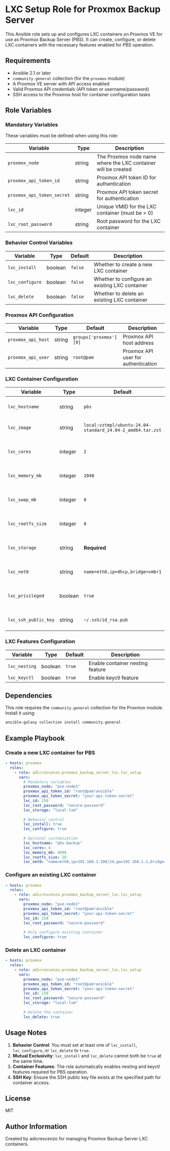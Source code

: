 LXC Setup Role for Proxmox Backup Server
=========================================

This Ansible role sets up and configures LXC containers on Proxmox VE for use as Proxmox Backup Server (PBS). It can create, configure, or delete LXC containers with the necessary features enabled for PBS operation.

Requirements
------------

- Ansible 2.1 or later
- `community.general` collection (for the `proxmox` module)
- A Proxmox VE server with API access enabled
- Valid Proxmox API credentials (API token or username/password)
- SSH access to the Proxmox host for container configuration tasks

Role Variables
--------------

### Mandatory Variables

These variables must be defined when using this role:

| Variable | Type | Description |
|----------|------|-------------|
| `proxmox_node` | string | The Proxmox node name where the LXC container will be created |
| `proxmox_api_token_id` | string | Proxmox API token ID for authentication |
| `proxmox_api_token_secret` | string | Proxmox API token secret for authentication |
| `lxc_id` | integer | Unique VMID for the LXC container (must be > 0) |
| `lxc_root_password` | string | Root password for the LXC container |

### Behavior Control Variables

| Variable | Type | Default | Description |
|----------|------|---------|-------------|
| `lxc_install` | boolean | `false` | Whether to create a new LXC container |
| `lxc_configure` | boolean | `false` | Whether to configure an existing LXC container |
| `lxc_delete` | boolean | `false` | Whether to delete an existing LXC container |

### Proxmox API Configuration

| Variable | Type | Default | Description |
|----------|------|---------|-------------|
| `proxmox_api_host` | string | `groups['proxmox'][0]` | Proxmox API host address |
| `proxmox_api_user` | string | `root@pam` | Proxmox API user for authentication |

### LXC Container Configuration

| Variable | Type | Default | Description |
|----------|------|---------|-------------|
| `lxc_hostname` | string | `pbs` | Hostname for the LXC container |
| `lxc_image` | string | `local:vztmpl/ubuntu-24.04-standard_24.04-2_amd64.tar.zst` | OS template for the container |
| `lxc_cores` | integer | `2` | Number of CPU cores allocated to the container |
| `lxc_memory_mb` | integer | `2048` | Memory allocation in MB |
| `lxc_swap_mb` | integer | `0` | Swap memory allocation in MB |
| `lxc_rootfs_size` | integer | `8` | Root filesystem size in GB |
| `lxc_storage` | string | **Required** | Proxmox storage backend for the container |
| `lxc_net0` | string | `name=eth0,ip=dhcp,bridge=vmbr1` | Network interface configuration |
| `lxc_privileged` | boolean | `true` | Whether to create a privileged container |
| `lxc_ssh_public_key` | string | `~/.ssh/id_rsa.pub` | Path to SSH public key file |

### LXC Features Configuration

| Variable | Type | Default | Description |
|----------|------|---------|-------------|
| `lxc_nesting` | boolean | `true` | Enable container nesting feature |
| `lxc_keyctl` | boolean | `true` | Enable keyctl feature |

Dependencies
------------

This role requires the `community.general` collection for the Proxmox module. Install it using:

```bash
ansible-galaxy collection install community.general
```

Example Playbook
----------------

### Create a new LXC container for PBS

```yaml
- hosts: proxmox
  roles:
    - role: adicrescenzo.proxmox_backup_server_lxc.lxc_setup
      vars:
        # Mandatory variables
        proxmox_node: "pve-node1"
        proxmox_api_token_id: "root@pam!ansible"
        proxmox_api_token_secret: "your-api-token-secret"
        lxc_id: 150
        lxc_root_password: "secure-password"
        lxc_storage: "local-lvm"
        
        # Behavior control
        lxc_install: true
        lxc_configure: true
        
        # Optional customization
        lxc_hostname: "pbs-backup"
        lxc_cores: 4
        lxc_memory_mb: 4096
        lxc_rootfs_size: 20
        lxc_net0: "name=eth0,ip=192.168.1.100/24,gw=192.168.1.1,bridge=vmbr0"
```

### Configure an existing LXC container

```yaml
- hosts: proxmox
  roles:
    - role: adicrescenzo.proxmox_backup_server_lxc.lxc_setup
      vars:
        proxmox_node: "pve-node1"
        proxmox_api_token_id: "root@pam!ansible"
        proxmox_api_token_secret: "your-api-token-secret"
        lxc_id: 150
        lxc_root_password: "secure-password"
        
        # Only configure existing container
        lxc_configure: true
```

### Delete an LXC container

```yaml
- hosts: proxmox
  roles:
    - role: adicrescenzo.proxmox_backup_server_lxc.lxc_setup
      vars:
        proxmox_node: "pve-node1"
        proxmox_api_token_id: "root@pam!ansible"
        proxmox_api_token_secret: "your-api-token-secret"
        lxc_id: 150
        lxc_root_password: "secure-password"
        lxc_storage: "local-lvm"
        
        # Delete the container
        lxc_delete: true
```

Usage Notes
-----------

1. **Behavior Control**: You must set at least one of `lxc_install`, `lxc_configure`, or `lxc_delete` to `true`.
2. **Mutual Exclusivity**: `lxc_install` and `lxc_delete` cannot both be `true` at the same time.
3. **Container Features**: The role automatically enables nesting and keyctl features required for PBS operation.
4. **SSH Key**: Ensure the SSH public key file exists at the specified path for container access.

License
-------

MIT

Author Information
------------------

Created by adicrescenzo for managing Proxmox Backup Server LXC containers.
